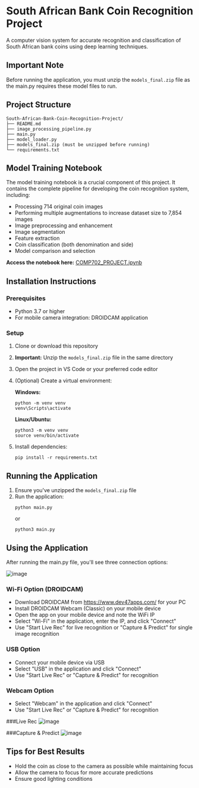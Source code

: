 # South African Bank Coin Recognition Project

A computer vision system for accurate recognition and classification of South African bank coins using deep learning techniques.

## Important Note

Before running the application, you must unzip the `models_final.zip` file as the main.py requires these model files to run.

## Project Structure

```
South-African-Bank-Coin-Recognition-Project/
├── README.md
├── image_processing_pipeline.py
├── main.py
├── model_loader.py
├── models_final.zip (must be unzipped before running)
└── requirements.txt
```

## Model Training Notebook

The model training notebook is a crucial component of this project. It contains the complete pipeline for developing the coin recognition system, including:

- Processing 714 original coin images
- Performing multiple augmentations to increase dataset size to 7,854 images
- Image preprocessing and enhancement
- Image segmentation
- Feature extraction
- Coin classification (both denomination and side)
- Model comparison and selection

**Access the notebook here:** [COMP702_PROJECT.ipynb](https://stuukznac-my.sharepoint.com/:u:/g/personal/221011891_stu_ukzn_ac_za/EeHjMwCz_6ZDp5CFJLoUwpEBM4FjmUMieBCVFRQb7VHkFA?e=srrRMW)

## Installation Instructions

### Prerequisites
- Python 3.7 or higher
- For mobile camera integration: DROIDCAM application

### Setup

1. Clone or download this repository
2. **Important:** Unzip the `models_final.zip` file in the same directory
3. Open the project in VS Code or your preferred code editor
4. (Optional) Create a virtual environment:

   **Windows:**
   ```
   python -m venv venv
   venv\Scripts\activate
   ```

   **Linux/Ubuntu:**
   ```
   python3 -m venv venv
   source venv/bin/activate
   ```

5. Install dependencies:
   ```
   pip install -r requirements.txt
   ```

## Running the Application

1. Ensure you've unzipped the `models_final.zip` file
2. Run the application:
   ```
   python main.py
   ```
   or
   ```
   python3 main.py
   ```

## Using the Application

After running the main.py file, you'll see three connection options:

![image](https://github.com/user-attachments/assets/054b5d0d-a093-4de3-84c6-aab81090de3f)

### Wi-Fi Option (DROIDCAM)
- Download DROIDCAM from https://www.dev47apps.com/ for your PC
- Install DROIDCAM Webcam (Classic) on your mobile device
- Open the app on your mobile device and note the WiFi IP
- Select "Wi-Fi" in the application, enter the IP, and click "Connect"
- Use "Start Live Rec" for live recognition or "Capture & Predict" for single image recognition

### USB Option
- Connect your mobile device via USB
- Select "USB" in the application and click "Connect"
- Use "Start Live Rec" or "Capture & Predict" for recognition

### Webcam Option
- Select "Webcam" in the application and click "Connect"
- Use "Start Live Rec" or "Capture & Predict" for recognition

###Live Rec
![image](https://github.com/user-attachments/assets/e1e794d9-d393-48e3-a30e-24b519855d6c)

###Capture & Predict
![image](https://github.com/user-attachments/assets/119141f3-c0d7-449c-ac57-7c6bc28295f2)


## Tips for Best Results

- Hold the coin as close to the camera as possible while maintaining focus
- Allow the camera to focus for more accurate predictions
- Ensure good lighting conditions


